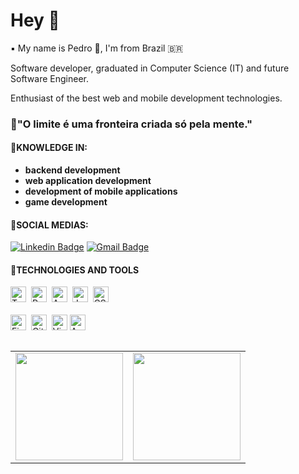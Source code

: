 # Hey 👋

▪  My name is Pedro 🧑, I'm from Brazil 🇧🇷

Software developer, graduated in Computer Science (IT) and future Software Engineer.

Enthusiast of the best web and mobile development technologies.


### 🔷"O limite é uma fronteira criada só pela mente."
#### 🔵KNOWLEDGE IN:
* **backend development**
* **web application development**
* **development of mobile applications**
* **game development**

#### 🔵SOCIAL MEDIAS:

[![Linkedin Badge](https://img.shields.io/badge/-Pedro%20Henrique-323232?style=flat-square&logo=Linkedin&logoColor=white&link=https://www.linkedin.com/in/pedro-henrique-663094199/)](https://www.linkedin.com/in/pedro-henrique-663094199/) 
[![Gmail Badge](https://img.shields.io/badge/-pedroh93601@gmail.com-323232?style=flat-square&logo=Gmail&logoColor=white&link=mailto:pedroh93601@gmail.com)](mailto:pedroh93601@gmail.com)

#### 🔵TECHNOLOGIES AND TOOLS

<img src="https://img.shields.io/badge/TypeScript-282C34?logo=typescript&logoColor=3178C6" alt="TypeScript Logo" title="TypeScript" height="25" />&nbsp;
<img src="https://img.shields.io/badge/React-282C34?logo=react&logoColor=61DAFB" alt="React Logo" title="React.js" height="25" />&nbsp;
<img src="https://img.shields.io/badge/Android-282C34?logo=android&logoColor=3DDC84" alt="Android Logo" title="Android" height="25" />&nbsp;
<img src="https://img.shields.io/badge/Java-282C34?logo=java&logoColor=61DAFB" alt="Java Logo" title="Java" height="25" />&nbsp;
<img src="https://img.shields.io/badge/CSharp-282C34?logo=csharp&logoColor=61DAFB" alt="CSharp Logo" title="C#" height="25" />&nbsp;
<br>
<br>
<img src="https://img.shields.io/badge/Firebase-282C34?logo=firebase&logoColor=f9ed02" alt="Firebase Logo" title="Firebase" height="25" />&nbsp;
<img src="https://img.shields.io/badge/Git-282C34?logo=git&logoColor=F05032" alt="Git Logo" title="Git" height="25" />&nbsp;
<img src="https://img.shields.io/badge/VS%20Code-282C34?logo=visual-studio-code&logoColor=007ACC" alt="Visual Studio Code Logo" title="Visual Studio Code" height="25" />
<img src="https://img.shields.io/badge/Android Studio-282C34?logo=android-studio&logoColor=3DDC84" alt="Android Studio Logo" title="Android Studio" height="25" />


<table  align="left">

<row>

  <td>
    <img  height='172'  src='https://github-readme-stats.vercel.app/api/top-langs/?username=pedro256&layout=compact&theme=dracula'>
  </td>
  
  <td>
    <img  height='172'  src='https://github-readme-stats.vercel.app/api?username=pedro256&show_icons=true&theme=dracula'>
  </td>

</row>

</table>
